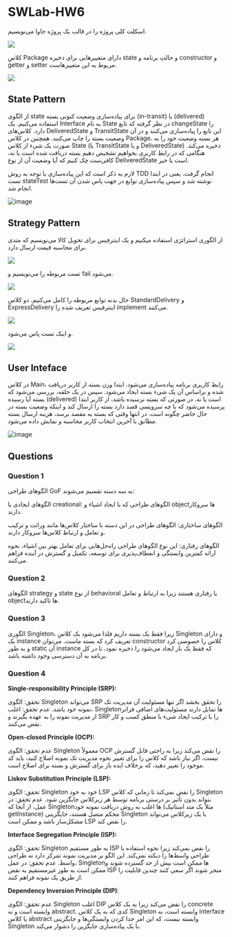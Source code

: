 # SWLab-HW6

اسکلت کلی پروژه را در قالب یک پروژه جاوا می‌نویسیم.

![](https://github.com/kiarashk8128/SWLab-HW6/blob/main/images/Screenshot%202024-05-16%20184136.png?raw=true)

کلاسِ Package دارای متغییرهایی برای ذخیره state و حالتِ برنامه و constructor و getter و setter مربوط به این متغییرهاست.

![](https://github.com/kiarashk8128/SWLab-HW6/blob/main/images/Screenshot%202024-05-16%20162623.png?raw=true)

## State Pattern

از الگوی state برای پیاده‌سازی وضعیت کنونی بسته (in-transit) یا (delivered) استفاده می‌کنیم. یک Interface به نام State در نظر گرفته که تابع changeState را دارد. کلاس‌های DeliveredState و TransitState این تابع را پیاده‌سازی می‌کنند و در آن وضعیت بسته را چاپ می‌کنند. همچنین در کلاس Package، هر بسته وضعیت خود را به صورت یک شیء از کلاس State (یا TransitState و یا DeliveredState) ذخیره می‌کند. هنگامی که در رابط کاربری بخواهیم تشخیص دهیم بسته دریافت شده‌ است یا نه، کافی‌ست چک کنیم که آیا وضعیت آن از نوع DeliveredState است یا خیر.

لازم به ذکر است که این پیاده‌سازی با توجه به روش TDD انجام گرفت. یعنی در ابتدا تست stateTest نوشته شد و سپس پیاده‌سازی توابع در جهت پاس شدن آن تست‌ها انجام شد.

![image](https://github.com/kiarashk8128/SWLab-HW6/assets/62250863/bc325336-3e63-403b-8b68-fadeb0d05565)

## Strategy Pattern

از الگوری استراتژی استفاده می‍کنیم و یک اینترفیس برای تحویل کالا می‌نویسیم که متدی برای محاسبه قیمت ارسال دارد.

![](https://github.com/kiarashk8128/SWLab-HW6/blob/main/images/Screenshot%202024-05-16%20162845.png?raw=true)

تست مربوطه را می‌نویسیم و fail می‌شود.

![](https://github.com/kiarashk8128/SWLab-HW6/blob/main/images/Screenshot%202024-05-16%20182543.png?raw=true)

حال بدنه توابع مربوطه را کامل می‌کنیم. دو کلاس StandardDelivery و ExpressDelivery اینترفیس تعریف شده را implement می‌کنند.

![](https://github.com/kiarashk8128/SWLab-HW6/blob/main/images/Screenshot%202024-05-16%20185629.png?raw=true)

و اینک تست پاس می‌شود.

![](https://github.com/kiarashk8128/SWLab-HW6/blob/main/images/Screenshot%202024-05-16%20181430.png?raw=true)

## User Inteface
در کلاس Main، رابط کاربری برنامه پیاده‌سازی می‌شود. ابتدا وزن بسته از کاربر دریافت شده و براساس آن یک شیء بسته ایجاد می‌شود. سپس در یک حلقه، بررسی می‌شود که بسته آیا رسیده (delivered) است یا نه. در صورتی که بسته نرسیده باشد، از کاربر ابتدا پرسیده می‌شود که با چه سرویسی قصد دارد بسته را ارسال کند و اینکه وضعیت بسته در حال حاضر چگونه است. در انتها وقتی که بسته به مقصد برسد، هزینه ارسال بسته مطابق با آخرین انتخاب کاربر محاسبه و نمایش داده می‌شود.

![image](https://github.com/kiarashk8128/SWLab-HW6/assets/62250863/75c2488d-d55b-47e3-b241-0a9d20530979)



## Questions

### Question 1

الگوهای طراحی GoF به سه دسته تقسیم می‌شوند:

الگوهای ایجادی یا creational: الگوهای طراحی که با ایجاد اشیاء و objectها سروکار دارند.

الگوهای ساختاری: الگوهای طراحی در این دسته با ساختار کلاس‌ها مانند وراثت و ترکیب و تعامل و ارتباط کلاس‌ها سروکار دارند.

الگوهای رفتاری: این نوع الگوهای طراحی راه‌حل‌هایی برای تعامل بهتر بین اشیاء، نحوه ارائه کمترین وابستگی و انعطاف‌پذیری برای توسعه، تکمیل و گسترش در آینده فراهم می‌کنند.

### Question 2

الگوهای strategy و state از نوع behavioral یا رفتاری هستند زیرا به ارتباط و تعامل objectها تاکید دارند.

### Question 3

الگوری Singleton، زیرا فقط یک بسته داریم فلذا می‌شود یک کلاسِ Singleton و دارای یک instance تعریف کرد که بسته ماست. می‌توان constructor کلاس را خصوصی کرد و به طور static آن instance که فقط یک بار ایجاد می‌شود را ذخیره نمود، تا در کل برنامه به آن دسترسی وجود داشته باشد.

### Question 4

**Single-responsibility Principle (SRP):**

تحقق: الگوی Singleton می‌تواند SRP را تحقق بخشد اگر تنها مسئولیت آن مدیریت تک نمونه خود باشد.
عدم تحقق: اغلب، Singleton‌ها تمایل دارند مسئولیت‌های اضافی فراتر از مدیریت نمونه را به عهده بگیرند و SRP را با ترکیب ایجاد شیء با منطق کسب و کار نقض می‌کنند.

**Open-closed Principle (OCP):**

عدم تحقق: الگوی Singleton معمولاً OCP را نقض می‌کند زیرا به راحتی قابل گسترش نیست. اگر نیاز باشد که کلاس را برای تغییر نحوه مدیریت تک نمونه اصلاح کنید، باید کد موجود را تغییر دهید، که برخلاف ایده باز برای گسترش و بسته برای اصلاح است.

**Liskov Substitution Principle (LSP):**

تحقق: الگوی Singleton خود به خود LSP را نقض نمی‌کند تا زمانی که کلاس Singleton بتواند بدون تأثیر بر درستی برنامه توسط هر زیرکلاس جایگزین شود.
عدم تحقق: در عمل، از آنجا که Singleton‌ها اغلب به روش دریافت نمونه خود (مثلاً یک متد استاتیک getInstance) محکم متصل هستند، جایگزینی Singleton با یک زیرکلاس می‌تواند مشکل‌ساز باشد و ممکن است LSP را نقض کند.

**Interface Segregation Principle (ISP):**

تحقق: الگوی Singleton به طور مستقیم ISP را نقض نمی‌کند زیرا نحوه استفاده یا طراحی واسط‌ها را دیکته نمی‌کند. این الگو بر مدیریت نمونه تمرکز دارد نه طراحی واسط.
عدم تحقق: در عمل، Singleton‌ها ممکن است بیش از حد گسترده شوند و ممکن است به طور غیرمستقیم به نقض ISP منجر شوند اگر سعی کنند چندین قابلیت را از طریق یک نمونه فراهم کنند.

**Dependency Inversion Principle (DIP)**:

عدم تحقق: الگوی Singleton اغلب DIP را نقض می‌کند زیرا به یک کلاس concrete وابسته است و نه abstract. کدی که به یک کلاس Singleton وابسته است، به interface یا کلاس abstract وابسته نیست، که این امر جدا کردن وابستگی‌ها و جایگزینی Singleton با یک پیاده‌سازی جایگزین را دشوار می‌کند.
